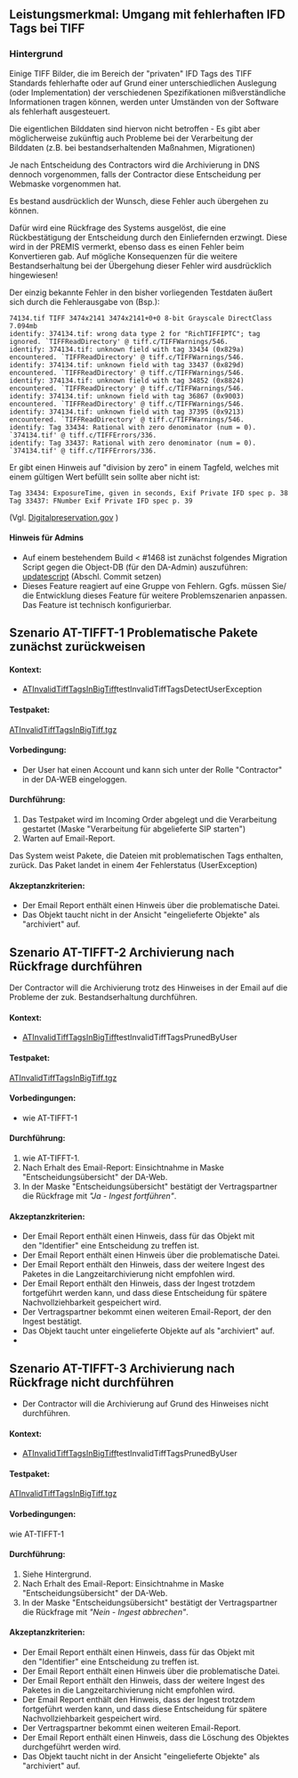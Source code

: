 ## Leistungsmerkmal: Umgang mit fehlerhaften IFD Tags bei TIFF

### Hintergrund

Einige TIFF Bilder, die im Bereich der "privaten" IFD Tags des TIFF Standards fehlerhafte oder auf Grund einer unterschiedlichen Auslegung (oder Implementation) der verschiedenen Spezifikationen mißverständliche Informationen tragen können, werden unter Umständen von der Software als fehlerhaft ausgesteuert. 

Die eigentlichen Bilddaten sind hiervon nicht betroffen - Es gibt aber möglicherweise zukünftig auch Probleme bei der Verarbeitung der Bilddaten (z.B. bei bestandserhaltenden Maßnahmen, Migrationen)

Je nach Entscheidung des Contractors wird die Archivierung in DNS dennoch vorgenommen, falls der Contractor diese Entscheidung per Webmaske vorgenommen hat. 

Es bestand ausdrücklich der Wunsch, diese Fehler auch übergehen zu können. 

Dafür wird eine Rückfrage des Systems ausgelöst, die eine Rückbestätigung der Entscheidung durch den Einliefernden erzwingt. Diese wird in der PREMIS vermerkt, ebenso dass es einen Fehler beim Konvertieren gab. Auf mögliche Konsequenzen für die weitere Bestandserhaltung bei der Übergehung dieser Fehler wird ausdrücklich hingewiesen! 

Der einzig bekannte Fehler in den bisher vorliegenden Testdaten äußert sich durch die Fehlerausgabe von (Bsp.): 
```
74134.tif TIFF 3474x2141 3474x2141+0+0 8-bit Grayscale DirectClass 7.094mb 
identify: 374134.tif: wrong data type 2 for "RichTIFFIPTC"; tag ignored. `TIFFReadDirectory' @ tiff.c/TIFFWarnings/546.
identify: 374134.tif: unknown field with tag 33434 (0x829a) encountered. `TIFFReadDirectory' @ tiff.c/TIFFWarnings/546.
identify: 374134.tif: unknown field with tag 33437 (0x829d) encountered. `TIFFReadDirectory' @ tiff.c/TIFFWarnings/546.
identify: 374134.tif: unknown field with tag 34852 (0x8824) encountered. `TIFFReadDirectory' @ tiff.c/TIFFWarnings/546.
identify: 374134.tif: unknown field with tag 36867 (0x9003) encountered. `TIFFReadDirectory' @ tiff.c/TIFFWarnings/546.
identify: 374134.tif: unknown field with tag 37395 (0x9213) encountered. `TIFFReadDirectory' @ tiff.c/TIFFWarnings/546.
identify: Tag 33434: Rational with zero denominator (num = 0). `374134.tif' @ tiff.c/TIFFErrors/336.
identify: Tag 33437: Rational with zero denominator (num = 0). `374134.tif' @ tiff.c/TIFFErrors/336.
```

Er gibt einen Hinweis auf "division by zero" in einem Tagfeld, welches mit einem gültigen Wert befüllt sein sollte aber nicht ist:
```
Tag 33434: ExposureTime, given in seconds, Exif Private IFD spec p. 38  
Tag 33437: FNumber Exif Private IFD spec p. 39
```
(Vgl. [Digitalpreservation.gov](http://www.digitalpreservation.gov/formats/content/tiff_tags.shtml) )

#### Hinweis für Admins
- Auf einem bestehendem Build < #1468 ist zunächst folgendes Migration Script gegen die Object-DB (für den DA-Admin) auszuführen:
[updatescript](../../../src/main/sql/migration8.sql) (Abschl. Commit setzen)
- Dieses Feature reagiert auf eine Gruppe von Fehlern. Ggfs. müssen Sie/ die Entwicklung dieses Feature für weitere Problemszenarien anpassen. Das Feature ist technisch konfigurierbar.   

## Szenario AT-TIFFT-1 Problematische Pakete zunächst zurückweisen

#### Kontext:

* [ATInvalidTiffTagsInBigTiff](../../test/java/de/uzk/hki/da/at/ATInvalidTiffTagsInBigTiff.java)testInvalidTiffTagsDetectUserException

#### Testpaket:

[ATInvalidTiffTagsInBigTiff.tgz](../../../src/test/resources/at/ATInvalidTiffTagsInBigTiff.tgz) 

#### Vorbedingung:

* Der User hat einen Account und kann sich unter der Rolle "Contractor" in der DA-WEB&nbsp;eingeloggen.

#### Durchführung:

1. Das Testpaket wird im Incoming Order abgelegt und die Verarbeitung gestartet (Maske "Verarbeitung für abgelieferte SIP starten")
1. Warten auf Email-Report.

Das System weist Pakete, die Dateien mit problematischen Tags enthalten, zurück. Das Paket landet in einem 4er Fehlerstatus (UserException)

#### Akzeptanzkriterien:

* Der Email Report enthält einen Hinweis über die problematische Datei.
* Das Objekt taucht nicht in der Ansicht "eingelieferte Objekte" als "archiviert" auf.

## Szenario AT-TIFFT-2 Archivierung nach Rückfrage durchführen 

Der Contractor will die Archivierung trotz des Hinweises in der Email auf die Probleme der zuk. Bestandserhaltung durchführen.

#### Kontext:

* [ATInvalidTiffTagsInBigTiff](../../test/java/de/uzk/hki/da/at/ATInvalidTiffTagsInBigTiff.java)testInvalidTiffTagsPrunedByUser

#### Testpaket:

[ATInvalidTiffTagsInBigTiff.tgz](../../../src/test/resources/at/ATInvalidTiffTagsInBigTiff.tgz) 

#### Vorbedingungen:

* wie AT-TIFFT-1

#### Durchführung:

1. wie AT-TIFFT-1.
1. Nach Erhalt des Email-Report: Einsichtnahme in Maske "Entscheidungsübersicht" der DA-Web.
1. In der Maske "Entscheidungsübersicht" bestätigt der Vertragspartner die Rückfrage mit *"Ja - Ingest fortführen"*.

#### Akzeptanzkriterien:

* Der Email Report enthält einen Hinweis, dass für das Objekt mit den&nbsp;﻿"Identifier" eine Entscheidung zu treffen ist.
* Der Email Report enthält einen Hinweis über die problematische Datei.
* Der Email Report enthält den Hinweis, dass der weitere Ingest des Paketes in die Langzeitarchivierung nicht empfohlen wird.
* Der Email Report enthält den Hinweis, dass der Ingest trotzdem fortgeführt werden kann, und dass diese Entscheidung für spätere Nachvollziehbarkeit gespeichert wird.
* Der Vertragspartner bekommt einen weiteren Email-Report, der den Ingest bestätigt.
* Das Objekt taucht unter eingelieferte Objekte auf als "archiviert" auf.&nbsp;
* &nbsp;

## Szenario AT-TIFFT-3 Archivierung nach Rückfrage nicht durchführen 

* Der Contractor will die Archivierung auf Grund des Hinweises nicht durchführen.

#### Kontext:

* [ATInvalidTiffTagsInBigTiff](../../test/java/de/uzk/hki/da/at/ATInvalidTiffTagsInBigTiff.java)testInvalidTiffTagsPrunedByUser

#### Testpaket:

[ATInvalidTiffTagsInBigTiff.tgz](../../../src/test/resources/at/ATInvalidTiffTagsInBigTiff.tgz)

#### Vorbedingungen:

wie AT-TIFFT-1

#### Durchführung:

1. Siehe Hintergrund.
1. Nach Erhalt des Email-Report: Einsichtnahme in Maske "Entscheidungsübersicht" der DA-Web.
1. In der Maske "Entscheidungsübersicht" bestätigt der Vertragspartner die Rückfrage mit *"Nein - Ingest abbrechen"*.

#### Akzeptanzkriterien:

* Der Email Report enthält einen Hinweis,&nbsp;dass für das Objekt mit den&nbsp;﻿"Identifier" eine Entscheidung zu treffen ist.
* Der Email Report enthält einen Hinweis über die problematische Datei.
* Der Email Report enthält den Hinweis, dass der weitere Ingest des Paketes in die Langzeitarchivierung nicht empfohlen wird.
* Der Email Report enthält den Hinweis, dass der Ingest trotzdem fortgeführt werden kann, und dass diese Entscheidung für spätere Nachvollziehbarkeit gespeichert wird.
* Der Vertragspartner bekommt einen weiteren Email-Report.
* Der Email Report enthält einen Hinweis, dass die Löschung des Objektes durchgeführt werden wird.
* Das Objekt taucht nicht in der Ansicht "eingelieferte Objekte" als "archiviert" auf.
